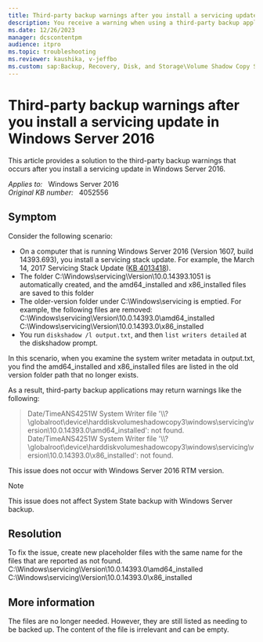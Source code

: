 ```yaml
---
title: Third-party backup warnings after you install a servicing update in Windows Server 2016
description: You receive a warning when using a third-party backup application after you install a Windows Servicing Stack Update.
ms.date: 12/26/2023
manager: dcscontentpm
audience: itpro
ms.topic: troubleshooting
ms.reviewer: kaushika, v-jeffbo
ms.custom: sap:Backup, Recovery, Disk, and Storage\Volume Shadow Copy Service (VSS) , csstroubleshoot
---
```

# Third-party backup warnings after you install a servicing update in Windows Server 2016

This article provides a solution to the third-party backup warnings that occurs after you install a servicing update in Windows Server 2016.

_Applies to:_ &nbsp; Windows Server 2016  
_Original KB number:_ &nbsp; 4052556

## Symptom

Consider the following scenario:

- On a computer that is running Windows Server 2016 (Version 1607, build 14393.693), you install a servicing stack update. For example, the March 14, 2017 Servicing Stack Update ([KB 4013418](https://support.microsoft.com/help/4013418)).
- The folder C:\\Windows\\servicing\\Version\\10.0.14393.1051 is automatically created, and the amd64_installed and x86_installed files are saved to this folder
- The older-version folder under C:\\Windows\\servicing is emptied. For example, the following files are removed:  
    C:\\Windows\\servicing\\Version\\10.0.14393.0\\amd64_installed  
    C:\\Windows\\servicing\\Version\\10.0.14393.0\\x86_installed
- You run `diskshadow /l output.txt`, and then `list writers detailed` at the diskshadow prompt.

In this scenario, when you examine the system writer metadata in output.txt, you find the amd64_installed and x86_installed files are listed in the old version folder path that no longer exists.

As a result, third-party backup applications may return warnings like the following:  
> Date/TimeANS4251W System Writer file '\\\\?\\globalroot\\device\\harddiskvolumeshadowcopy3\\windows\\servicing\\version\\10.0.14393.0\\amd64_installed': not found.
Date/TimeANS4251W System Writer file '\\\\?\\globalroot\\device\\harddiskvolumeshadowcopy3\\windows\\servicing\\version\\10.0.14393.0\x86_installed': not found.

This issue does not occur with Windows Server 2016 RTM version.
> [!Note]
> This issue does not affect System State backup with Windows Server backup.

## Resolution

To fix the issue, create new placeholder files with the same name for the files that are reported as not found.  
C:\\Windows\\servicing\\Version\\10.0.14393.0\\amd64_installed  
C:\\Windows\\servicing\\Version\\10.0.14393.0\\x86_installed

## More information

The files are no longer needed. However, they are still listed as needing to be backed up. The content of the file is irrelevant and can be empty.
